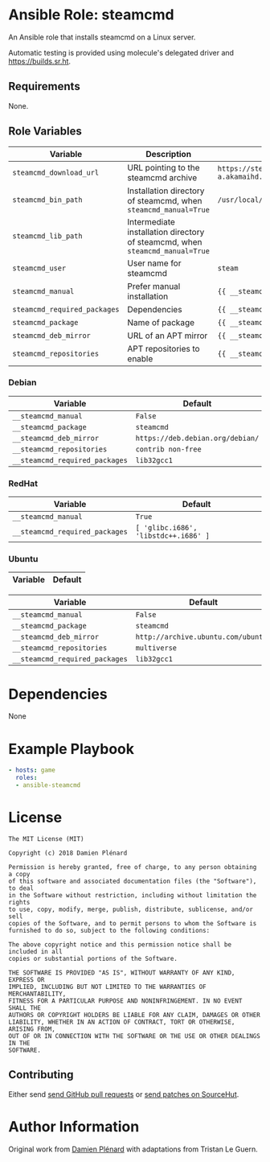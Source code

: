 # Ansible Role: steamcmd

An Ansible role that installs steamcmd on a Linux server.

Automatic testing is provided using molecule's delegated driver and https://builds.sr.ht.

## Requirements

None.

## Role Variables

| Variable | Description | Default |
|----------|-------------|---------|
| `steamcmd_download_url` | URL pointing to the steamcmd archive | `https://steamcdn-a.akamaihd.net/client/installer/steamcmd_linux.tar.gz` |
| `steamcmd_bin_path` | Installation directory of steamcmd, when `steamcmd_manual=True` | `/usr/local/games` |
| `steamcmd_lib_path` | Intermediate installation directory of steamcmd, when `steamcmd_manual=True` |
| `steamcmd_user` | User name for steamcmd | `steam` |
| `steamcmd_manual` | Prefer manual installation | `{{ __steamcmd_manual }}` |
| `steamcmd_required_packages` | Dependencies | `{{ __steamcmd_required_packages }}` |
| `steamcmd_package` | Name of package | `{{ __steamcmd_package }}` |
| `steamcmd_deb_mirror` | URL of an APT mirror | `{{ __steamcmd_deb_mirror }}` |
| `steamcmd_repositories` | APT repositories to enable | `{{ __steamcmd_repositories }}`

### Debian

| Variable | Default |
|----------|---------|
| `__steamcmd_manual` | `False` |
| `__steamcmd_package` | `steamcmd` |
| `__steamcmd_deb_mirror` | `https://deb.debian.org/debian/` |
| `__steamcmd_repositories` | `contrib non-free` |
| `__steamcmd_required_packages` | `lib32gcc1` |

### RedHat

| Variable | Default |
|----------|---------|
| `__steamcmd_manual` | `True` |
| `__steamcmd_required_packages` | `[ 'glibc.i686', 'libstdc++.i686' ]` |

### Ubuntu

| Variable | Default |
|----------|---------|

| Variable | Default |
|----------|---------|
| `__steamcmd_manual` | `False` |
| `__steamcmd_package` | `steamcmd` |
| `__steamcmd_deb_mirror` | `http://archive.ubuntu.com/ubuntu/` |
| `__steamcmd_repositories` | `multiverse` |
| `__steamcmd_required_packages` | `lib32gcc1` |

# Dependencies

None

# Example Playbook

```yaml
- hosts: game
  roles:
  - ansible-steamcmd
```

# License

```
The MIT License (MIT)

Copyright (c) 2018 Damien Plénard

Permission is hereby granted, free of charge, to any person obtaining a copy
of this software and associated documentation files (the "Software"), to deal
in the Software without restriction, including without limitation the rights
to use, copy, modify, merge, publish, distribute, sublicense, and/or sell
copies of the Software, and to permit persons to whom the Software is
furnished to do so, subject to the following conditions:

The above copyright notice and this permission notice shall be included in all
copies or substantial portions of the Software.

THE SOFTWARE IS PROVIDED "AS IS", WITHOUT WARRANTY OF ANY KIND, EXPRESS OR
IMPLIED, INCLUDING BUT NOT LIMITED TO THE WARRANTIES OF MERCHANTABILITY,
FITNESS FOR A PARTICULAR PURPOSE AND NONINFRINGEMENT. IN NO EVENT SHALL THE
AUTHORS OR COPYRIGHT HOLDERS BE LIABLE FOR ANY CLAIM, DAMAGES OR OTHER
LIABILITY, WHETHER IN AN ACTION OF CONTRACT, TORT OR OTHERWISE, ARISING FROM,
OUT OF OR IN CONNECTION WITH THE SOFTWARE OR THE USE OR OTHER DEALINGS IN THE
SOFTWARE.
```

## Contributing

Either send [send GitHub pull requests](https://github.com/Aversiste/ansible-steamcmd) or [send patches on SourceHut](https://lists.sr.ht/~tleguern/misc).

# Author Information

Original work from [Damien Plénard](https://gitlab.com/dam0un/ansible-steamcmd) with adaptations from Tristan Le Guern.

